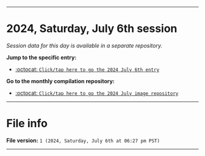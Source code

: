 
***

# 2024, Saturday, July 6th session

_Session data for this day is available in a separate repository._

**Jump to the specific entry:**

- [:octocat: `Click/tap here to go the 2024 July 6th entry`](https://github.com/seanpm2001/SeansLifeArchive_Images_MotorWorld_CarFactory_Y2024_V7/tree/SeansLifeArchive_Images_MotorWorld_CarFactory_Y2024_V7_Main-dev/2024/07_July/06/)

**Go to the monthly compilation repository:**

- [:octocat: `Click/tap here to go the 2024 July image repository`](https://github.com/seanpm2001/SeansLifeArchive_Images_MotorWorld_CarFactory_Y2024_V7/)

***

# File info

**File version:** `1 (2024, Saturday, July 6th at 06:27 pm PST)`

***
